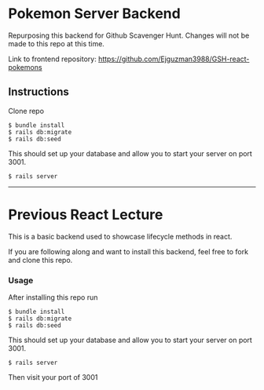 # Pokemon Server Backend

Repurposing this backend for Github Scavenger Hunt. Changes will not be made to this repo at this time.

Link to frontend repository: https://github.com/Ejguzman3988/GSH-react-pokemons

## Instructions

Clone repo

    $ bundle install
    $ rails db:migrate
    $ rails db:seed

This should set up your database and allow you to start your server on port 3001.

    $ rails server

---

# Previous React Lecture

This is a basic backend used to showcase lifecycle methods in react.

If you are following along and want to install this backend, feel free to fork and clone this repo.

### Usage

After installing this repo run

    $ bundle install
    $ rails db:migrate
    $ rails db:seed

This should set up your database and allow you to start your server on port 3001.

    $ rails server

Then visit your port of 3001
